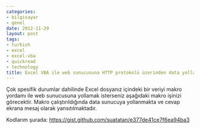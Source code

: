 ```yaml
---
categories:
- bilgisayar
- genel
date: 2012-11-29
layout: post
tags:
- turkish
- excel
- excel-vba
- quickread
- technology
title: Excel VBA ile web sunucusuna HTTP protokolü üzerinden data yollamak (post etmek)
---
```


Çok spesifik durumlar dahilinde Excel dosyanız içindeki bir veriyi makro yordamı ile web sunucusuna yollamak isterseniz aşağıdaki makro işinizi görecektir. Makro çalıştırıldığında data sunucuya yollanmakta ve cevap ekrana mesaj olarak yansıtılmaktadır.

Kodlarım şurada: https://gist.github.com/suatatan/e377de41ce7f6ea94ba3
